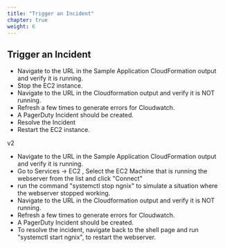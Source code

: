 ```yaml
---
title: "Trigger an Incident"
chapter: true
weight: 6
---
```


## Trigger an Incident

- Navigate to the URL in the Sample Application CloudFormation output and verify it is running.
- Stop the EC2 instance.
- Navigate to the URL in the Cloudformation output and verify it is NOT running.
- Refresh a few times to generate errors for Cloudwatch.
- A PagerDuty Incident should be created. 
- Resolve the Incident
- Restart the EC2 instance.

v2
- Navigate to the URL in the Sample Application CloudFormation output and verify it is running.
- Go to Services -> EC2 , Select the EC2 Machine that is running the webserver from the list and click "Connect"
- run the command "systemctl stop ngnix" to simulate a situation where the webserver stopped working.
- Navigate to the URL in the Cloudformation output and verify it is NOT running.
- Refresh a few times to generate errors for Cloudwatch.
- A PagerDuty Incident should be created. 
- To resolve the incident, navigate back to the shell page and run "systemctl start ngnix", to restart the webserver.

